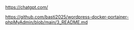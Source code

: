 https://chatgpt.com/


https://github.com/basti2025/wordpress-docker-portainer-phpMyAdmin/blob/main/3_README.md
